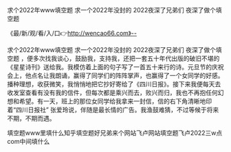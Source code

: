 求个2022年www填空题
求一个2022年没封的
2022夜深了兄弟们
夜深了做个填空题


《最/新/观/看/入/口👉http://wencao66.com》--

求个2022年www填空题
求一个2022年没封的
2022夜深了兄弟们
夜深了做个填空题
，便多次找我谈心，鼓励我，支持我，还把一套五十年代出版的破旧不堪的《星星诗刊》送给我。我模仿着上面的句子写了一首五十来行的诗。元旦节的庆祝会上，他点名让我朗诵，赢得了同学们的阵阵掌声，也赢得了一个女同学的好感。播种理想，收获微笑，我悄悄地把它抄好寄给了《四川日报》。接下来我便每天去收发室查看有没有我的信件，但每次都是乘兴而去，败兴而归，我也不再抱任何幻想和希望。有一天，班上的那位女同学给我拿来一封信，信的右下角清晰地印着“四川日报社”
张爱玲说，伴随是最长情的广告。我渔鼓难猜，不过等候于将来不期，不期而遇。





填空题www里填什么知乎填空题好兄弟来个网站飞卢网站填空题飞卢2022三w点com中间填什么
